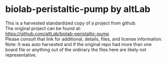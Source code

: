 
# biolab-peristaltic-pump by altLab  
This is a harvested standardized copy of a project from github.  
The original project can be found at:  
https://github.com/altLab/biolab-peristaltic-pump  
Please consult that link for additional, details, files, and license information.  
Note: It was auto harvested and if the original repo had more than one board file or anything out of the ordinary the files here are likely not representative.  
    
